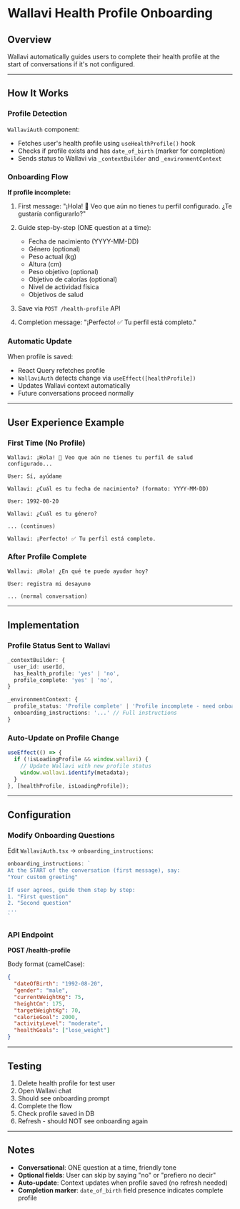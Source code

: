 # Wallavi Health Profile Onboarding

## Overview

Wallavi automatically guides users to complete their health profile at the start of conversations if it's not configured.

---

## How It Works

### Profile Detection

`WallaviAuth` component:
- Fetches user's health profile using `useHealthProfile()` hook
- Checks if profile exists and has `date_of_birth` (marker for completion)
- Sends status to Wallavi via `_contextBuilder` and `_environmentContext`

### Onboarding Flow

**If profile incomplete:**

1. First message: "¡Hola! 👋 Veo que aún no tienes tu perfil configurado. ¿Te gustaría configurarlo?"
2. Guide step-by-step (ONE question at a time):
   - Fecha de nacimiento (YYYY-MM-DD)
   - Género (optional)
   - Peso actual (kg)
   - Altura (cm)
   - Peso objetivo (optional)
   - Objetivo de calorías (optional)
   - Nivel de actividad física
   - Objetivos de salud

3. Save via `POST /health-profile` API
4. Completion message: "¡Perfecto! ✅ Tu perfil está completo."

### Automatic Update

When profile is saved:
- React Query refetches profile
- `WallaviAuth` detects change via `useEffect([healthProfile])`
- Updates Wallavi context automatically
- Future conversations proceed normally

---

## User Experience Example

### First Time (No Profile)
```
Wallavi: ¡Hola! 👋 Veo que aún no tienes tu perfil de salud configurado...

User: Sí, ayúdame

Wallavi: ¿Cuál es tu fecha de nacimiento? (formato: YYYY-MM-DD)

User: 1992-08-20

Wallavi: ¿Cuál es tu género?

... (continues)

Wallavi: ¡Perfecto! ✅ Tu perfil está completo.
```

### After Profile Complete
```
Wallavi: ¡Hola! ¿En qué te puedo ayudar hoy?

User: registra mi desayuno

... (normal conversation)
```

---

## Implementation

### Profile Status Sent to Wallavi

```typescript
_contextBuilder: {
  user_id: userId,
  has_health_profile: 'yes' | 'no',
  profile_complete: 'yes' | 'no',
}

_environmentContext: {
  profile_status: 'Profile complete' | 'Profile incomplete - need onboarding',
  onboarding_instructions: '...' // Full instructions
}
```

### Auto-Update on Profile Change

```typescript
useEffect(() => {
  if (!isLoadingProfile && window.wallavi) {
    // Update Wallavi with new profile status
    window.wallavi.identify(metadata);
  }
}, [healthProfile, isLoadingProfile]);
```

---

## Configuration

### Modify Onboarding Questions

Edit `WallaviAuth.tsx` → `onboarding_instructions`:

```typescript
onboarding_instructions: `
At the START of the conversation (first message), say:
"Your custom greeting"

If user agrees, guide them step by step:
1. "First question"
2. "Second question"
...
`
```

### API Endpoint

**POST /health-profile**

Body format (camelCase):
```json
{
  "dateOfBirth": "1992-08-20",
  "gender": "male",
  "currentWeightKg": 75,
  "heightCm": 175,
  "targetWeightKg": 70,
  "calorieGoal": 2000,
  "activityLevel": "moderate",
  "healthGoals": ["lose_weight"]
}
```

---

## Testing

1. Delete health profile for test user
2. Open Wallavi chat
3. Should see onboarding prompt
4. Complete the flow
5. Check profile saved in DB
6. Refresh - should NOT see onboarding again

---

## Notes

- **Conversational**: ONE question at a time, friendly tone
- **Optional fields**: User can skip by saying "no" or "prefiero no decir"
- **Auto-update**: Context updates when profile saved (no refresh needed)
- **Completion marker**: `date_of_birth` field presence indicates complete profile
